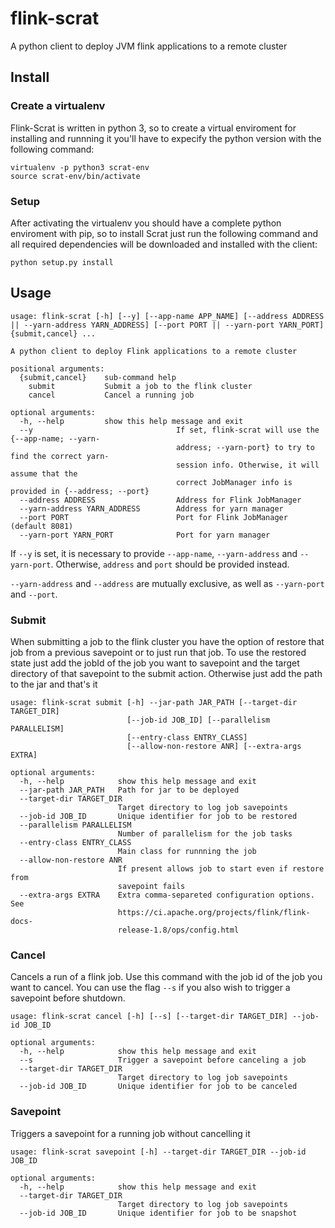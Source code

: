 # flink-scrat
A python client to deploy JVM flink applications to a remote cluster

## Install

### Create a virtualenv

Flink-Scrat is written in python 3, so to create a virtual enviroment for installing and runnning it you'll have to expecify the python version with the following command:
```
virtualenv -p python3 scrat-env
source scrat-env/bin/activate
```
### Setup

After activating the virtualenv you should have a complete python enviroment with pip, so to install Scrat just run the following command and all required dependencies will be downloaded and installed with the client:

```
python setup.py install
```

## Usage

```
usage: flink-scrat [-h] [--y] [--app-name APP_NAME] [--address ADDRESS || --yarn-address YARN_ADDRESS] [--port PORT || --yarn-port YARN_PORT] {submit,cancel} ...

A python client to deploy Flink applications to a remote cluster

positional arguments:
  {submit,cancel}    sub-command help
    submit           Submit a job to the flink cluster
    cancel           Cancel a running job

optional arguments:
  -h, --help         show this help message and exit
  --y                                If set, flink-scrat will use the {--app-name; --yarn-
                                     address; --yarn-port} to try to find the correct yarn-
                                     session info. Otherwise, it will assume that the
                                     correct JobManager info is provided in {--address; --port}
  --address ADDRESS                  Address for Flink JobManager
  --yarn-address YARN_ADDRESS        Address for yarn manager
  --port PORT                        Port for Flink JobManager (default 8081)
  --yarn-port YARN_PORT              Port for yarn manager
```

If `--y` is set, it is necessary to provide `--app-name`, `--yarn-address` and `--yarn-port`. Otherwise, `address` and `port` should be provided instead.

`--yarn-address` and `--address` are mutually exclusive, as well as `--yarn-port` and `--port`.

### Submit

When submitting a job to the flink cluster you have the option of restore that job from a previous savepoint or to just run that job. To use the restored state just add the jobId of the job you want to savepoint and the target directory of that savepoint to the submit action. Otherwise just add the path to the jar and that's it

```
usage: flink-scrat submit [-h] --jar-path JAR_PATH [--target-dir TARGET_DIR]
                          [--job-id JOB_ID] [--parallelism PARALLELISM]
                          [--entry-class ENTRY_CLASS]
                          [--allow-non-restore ANR] [--extra-args EXTRA]

optional arguments:
  -h, --help            show this help message and exit
  --jar-path JAR_PATH   Path for jar to be deployed
  --target-dir TARGET_DIR
                        Target directory to log job savepoints
  --job-id JOB_ID       Unique identifier for job to be restored
  --parallelism PARALLELISM
                        Number of parallelism for the job tasks
  --entry-class ENTRY_CLASS
                        Main class for runnning the job
  --allow-non-restore ANR
                        If present allows job to start even if restore from
                        savepoint fails
  --extra-args EXTRA    Extra comma-separeted configuration options. See
                        https://ci.apache.org/projects/flink/flink-docs-
                        release-1.8/ops/config.html
```
### Cancel

Cancels a run of a flink job. Use this command with the job id of the job you want to cancel. You can use the flag `--s` if you also wish to trigger a savepoint before shutdown.

```
usage: flink-scrat cancel [-h] [--s] [--target-dir TARGET_DIR] --job-id JOB_ID

optional arguments:
  -h, --help            show this help message and exit
  --s                   Trigger a savepoint before canceling a job
  --target-dir TARGET_DIR
                        Target directory to log job savepoints
  --job-id JOB_ID       Unique identifier for job to be canceled
```

### Savepoint

Triggers a savepoint for a running job without cancelling it

```
usage: flink-scrat savepoint [-h] --target-dir TARGET_DIR --job-id JOB_ID

optional arguments:
  -h, --help            show this help message and exit
  --target-dir TARGET_DIR
                        Target directory to log job savepoints
  --job-id JOB_ID       Unique identifier for job to be snapshot
```
